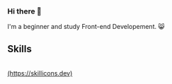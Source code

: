 ### Hi there 👋


I'm a beginner and study Front-end Developement. 😸

<h2>Skills</h2>
<br>
<a href="https://skillicons.dev/icons?i=html,css,js">(https://skillicons.dev)</a>

